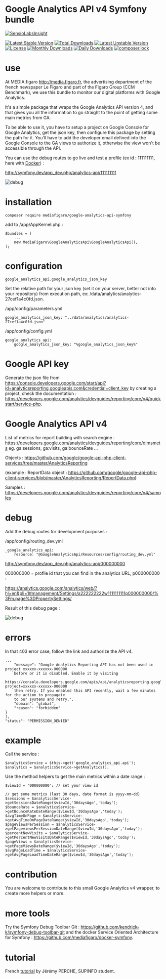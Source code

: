 Google Analytics API v4 Symfony bundle
======================================

[![SensioLabsInsight](https://insight.sensiolabs.com/projects/da6423cf-b198-402a-8d23-e82e7833f9f6/big.png)](https://insight.sensiolabs.com/projects/da6423cf-b198-402a-8d23-e82e7833f9f6)

[![Latest Stable Version](https://poser.pugx.org/mediafigaro/google-analytics-api-symfony/v/stable)](https://packagist.org/packages/mediafigaro/google-analytics-api-symfony)
[![Total Downloads](https://poser.pugx.org/mediafigaro/google-analytics-api-symfony/downloads)](https://packagist.org/packages/mediafigaro/google-analytics-api-symfony)
[![Latest Unstable Version](https://poser.pugx.org/mediafigaro/google-analytics-api-symfony/v/unstable)](https://packagist.org/packages/mediafigaro/google-analytics-api-symfony)
[![License](https://poser.pugx.org/mediafigaro/google-analytics-api-symfony/license)](https://packagist.org/packages/mediafigaro/google-analytics-api-symfony)
[![Monthly Downloads](https://poser.pugx.org/mediafigaro/google-analytics-api-symfony/d/monthly)](https://packagist.org/packages/mediafigaro/google-analytics-api-symfony)
[![Daily Downloads](https://poser.pugx.org/mediafigaro/google-analytics-api-symfony/d/daily)](https://packagist.org/packages/mediafigaro/google-analytics-api-symfony)
[![composer.lock](https://poser.pugx.org/mediafigaro/google-analytics-api-symfony/composerlock)](https://packagist.org/packages/mediafigaro/google-analytics-api-symfony)

# use

At MEDIA.figaro http://media.figaro.fr, the advertising department of the french newspaper Le Figaro and part of the Figaro Group (CCM Benchmark), we use this bundle to monitor our digital platforms with Google Analytics. 

It's a simple package that wraps the Google Analytics API version 4, and that gives you all the information to go straight to the point of getting some main metrics from GA.

To be able to use it, you have to setup a project on Google Console for Google Analytics, get the json key, then configure this package by setting the path for it. You'll have to add the developer email defined into the Google Console to the GA views to authorize it, otherwise the view won't be accessible through the API. 

You can use the debug routes to go live and test a profile (ex id : 111111111, here with [Docker](https://www.docker.com/)) :

http://symfony.dev/app_dev.php/analytics-api/111111111 

![debug](doc/debug.png)

# installation

    composer require mediafigaro/google-analytics-api-symfony
    
add to /app/AppKernel.php :

    $bundles = [
        ...
        new MediaFigaro\GoogleAnalyticsApi\GoogleAnalyticsApi(),
    ];

# configuration

    google_analytics_api.google_analytics_json_key

Set the relative path for your json key (set it on your server, better not into your repository) from execution path, ex: /data/analytics/analytics-27cef1a4c0fd.json.

/app/config/parameters.yml

    google_analytics_json_key: "../data/analytics/analytics-27cef1a4c0fd.json"

/app/config/config.yml

    google_analytics_api:
        google_analytics_json_key: "%google_analytics_json_key%"
        
# Google API key

Generate the json file from https://console.developers.google.com/start/api?id=analyticsreporting.googleapis.com&credential=client_key by creating a project, check the documentation : https://developers.google.com/analytics/devguides/reporting/core/v4/quickstart/service-php.

# Google Analytics API v4

List of metrics for report building with search engine : https://developers.google.com/analytics/devguides/reporting/core/dimsmets eg. ga:sessions, ga:visits, ga:bounceRate ...

Objects : https://github.com/google/google-api-php-client-services/tree/master/AnalyticsReporting

(example : ReportData object : https://github.com/google/google-api-php-client-services/blob/master/AnalyticsReporting/ReportData.php)

Samples : https://developers.google.com/analytics/devguides/reporting/core/v4/samples

# debug

Add the debug routes for development purposes :

/app/config/routing_dev.yml

    _google_analytics_api:
        resource: "@GoogleAnalyticsApi/Resources/config/routing_dev.yml"

http://symfony.dev/app_dev.php/analytics-api/000000000 

000000000 = profile id that you can find in the analytics URL, p000000000 :

https://analytics.google.com/analytics/web/?hl=en&pli=1#management/Settings/a222222222w1111111111p000000000/%3Fm.page%3DPropertySettings/

Result of this debug page :

![debug](doc/debug.png)

# errors

In that 403 error case, follow the link and authorize the API v4.

    ...
        "message": "Google Analytics Reporting API has not been used in project xxxxxx-xxxxxx-000000 
        before or it is disabled. Enable it by visiting 
        https://console.developers.google.com/apis/api/analyticsreporting.googleapis.com/overview?project=xxxxxx-xxxxxx-000000 
        then retry. If you enabled this API recently, wait a few minutes for the action to propagate 
        to our systems and retry.",
        "domain": "global",
        "reason": "forbidden"
    }
    ],
    "status": "PERMISSION_DENIED"

# example

Call the service :

    $analyticsService = $this->get('google_analytics_api.api');
    $analytics = $analyticsService->getAnalytics();
    
Use the method helpers to get the main metrics within a date range :
    
    $viewId = '000000000'; // set your view id
    
    // get some metrics (last 30 days, date format is yyyy-mm-dd)
    $sessions = $analyticsService->getSessionsDateRange($viewId,'30daysAgo','today');
    $bounceRate = $analyticsService->getBounceRateDateRange($viewId,'30daysAgo','today');
    $avgTimeOnPage = $analyticsService->getAvgTimeOnPageDateRange($viewId,'30daysAgo','today');
    $pageViewsPerSession = $analyticsService->getPageviewsPerSessionDateRange($viewId,'30daysAgo','today');
    $percentNewVisits = $analyticsService->getPercentNewVisitsDateRange($viewId,'30daysAgo','today');
    $pageViews = $analyticsService->getPageViewsDateRange($viewId,'30daysAgo','today');
    $avgPageLoadTime = $analyticsService->getAvgPageLoadTimeDateRange($viewId,'30daysAgo','today');

# contribution

You are welcome to contribute to this small Google Analytics v4 wrapper, to create more helpers or more.

# more tools

Try the Symfony Debug Toolbar Git : https://github.com/kendrick-k/symfony-debug-toolbar-git and the docker Service Oriented Architecture for Symfony : https://github.com/mediafigaro/docker-symfony.

# tutorial

French [tutorial](https://www.supinfo.com/articles/single/2423-symfony-27-integration-google-analytics) by Jérémy PERCHE, SUPINFO student.
